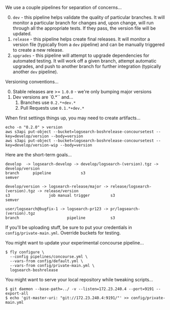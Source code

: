 We use a couple pipelines for separation of concerns...

0. `dev` - this pipeline helps validate the quality of particular branches. It will monitor a particular branch for changes and, upon change, will run through all the appropriate tests. If they pass, the version file will be updated.
0. `release` - this pipeline helps create final releases. It will monitor a version file (typically from a `dev` pipeline) and can be manually triggered to create a new release.
0. `upgrades` - this pipeline will attempt to upgrade dependencies for automated testing. It will work off a given branch, attempt automatic upgrades, and push to another branch for further integration (typically another `dev` pipeline).

Versioning conventions...

0. Stable releases are >= `1.0.0` - we're only bumping major versions
0. Dev versions are `0.*`` and...
    1. Branches use `0.2.*+dev.*`
    1. Pull Requests use `0.1.*+dev.*`

When first settings things up, you may need to create artifacts...

    echo -n "0.2.0" > version
    aws s3api put-object --bucket=logsearch-boshrelease-concoursetest --key=develop/version --body=version
    aws s3api put-object --bucket=logsearch-boshrelease-concoursetest --key=develop/version-wip --body=version

Here are the short-term goals...

    develop  -> logsearch-develop -> develop/logsearch-(version).tgz -> develop/version
    branch      pipeline             s3                                 semver
    
    develop/version -> logsearch-release/major -> release/logsearch-(version).tgz -> release/version
    s3                 job manual trigger         s3                                 semver

    user/logsearch@bugfix-1 -> logsearch-pr123 -> pr/logsearch-(version).tgz
    branch                     pipeline           s3


If you'll be uploading stuff, be sure to put your credentials in `config/private-main.yml`. Override buckets for testing.

You might want to update your experimental concourse pipeline...

    $ fly configure \
      --config pipelines/concourse.yml \
      --vars-from config/default.yml \
      --vars-from config/private-main.yml \
      logsearch-boshrelease

You might want to serve your local repository while tweaking scripts...

    $ git daemon --base-path=../ -v --listen=172.23.240.4 --port=9191 --export-all
    $ echo 'git-master-uri: "git://172.23.240.4:9191/"' >> config/private-main.yml
